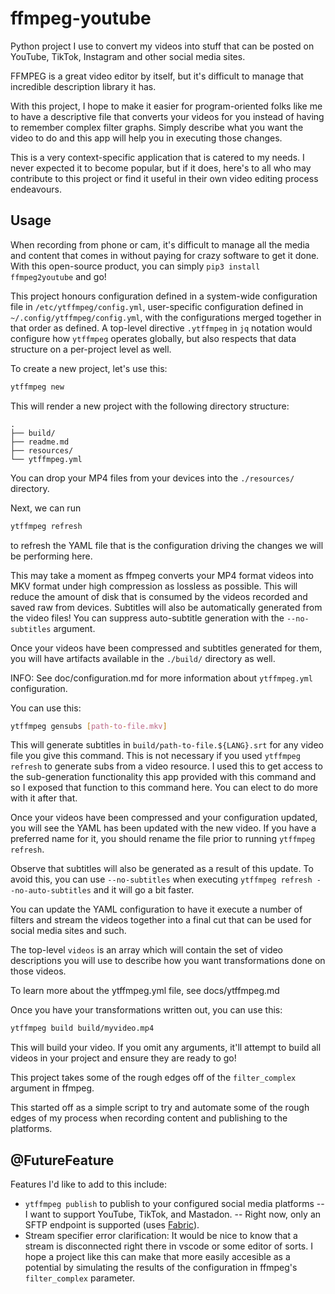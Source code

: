 # ffmpeg-youtube

Python project I use to convert my videos into stuff that can be posted on YouTube, TikTok,
Instagram and other social media sites.

FFMPEG is a great video editor by itself, but it's difficult to manage that incredible description
library it has.

With this project, I hope to make it easier for program-oriented folks like me to have a
descriptive file that converts your videos for you instead of having to remember complex filter
graphs. Simply describe what you want the video to do and this app will help you in executing those
changes.

This is a very context-specific application that is catered to my needs. I never expected it to
become popular, but if it does, here's to all who may contribute to this project or find it useful
in their own video editing process endeavours.

## Usage

When recording from phone or cam, it's difficult to manage all the media and content that comes in
without paying for crazy software to get it done. With this open-source product, you can simply
`pip3 install ffmpeg2youtube` and go!

This project honours configuration defined in a system-wide configuration file in `/etc/ytffmpeg/config.yml`,
user-specific configuration defined in `~/.config/ytffmpeg/config.yml`, with the configurations merged
together in that order as defined. A top-level directive `.ytffmpeg` in `jq` notation would configure
how `ytffmpeg` operates globally, but also respects that data structure on a per-project level as well.

To create a new project, let's use this:

```bash
ytffmpeg new
```

This will render a new project with the following directory structure:

```none
.
├── build/
├── readme.md
├── resources/
└── ytffmpeg.yml
```

You can drop your MP4 files from your devices into the `./resources/` directory.

Next, we can run

```bash
ytffmpeg refresh
```

to refresh the YAML file that is the configuration driving the
changes we will be performing here.

This may take a moment as ffmpeg converts your MP4 format videos into MKV format under high
compression as lossless as possible. This will reduce the amount of disk that is consumed by the
videos recorded and saved raw from devices. Subtitles will also be automatically generated from
the video files! You can suppress auto-subtitle generation with the `--no-subtitles` argument.

Once your videos have been compressed and subtitles generated for them, you will have artifacts
available in the `./build/` directory as well.

INFO: See doc/configuration.md for more information about `ytffmpeg.yml` configuration.

You can use this:

```bash
ytffmpeg gensubs [path-to-file.mkv]
```

This will generate subtitles in `build/path-to-file.${LANG}.srt` for any video file you give this command.
This is not necessary if you used `ytffmpeg refresh` to generate subs from a video resource. I used this
to get access to the sub-generation functionality this app provided with this command and so I exposed
that function to this command here. You can elect to do more with it after that.

Once your videos have been compressed and your configuration updated, you will see the YAML
has been updated with the new video. If you have a preferred name for it, you should rename
the file prior to running `ytffmpeg refresh`.

Observe that subtitles will also be generated as a result of this update. To avoid this, you can
use `--no-subtitles` when executing `ytffmpeg refresh --no-auto-subtitles` and it will go a bit faster.

You can update the YAML configuration to have it execute a number of filters and stream the videos
together into a final cut that can be used for social media sites and such.

The top-level `videos` is an array which will contain the set of video descriptions you will use
to describe how you want transformations done on those videos.

To learn more about the ytffmpeg.yml file, see docs/ytffmpeg.md

Once you have your transformations written out, you can use this:

```bash
ytffmpeg build build/myvideo.mp4
```

This will build your video. If you omit any arguments, it'll attempt to build all videos in your
project and ensure they are ready to go!

This project takes some of the rough edges off of the `filter_complex` argument in ffmpeg.

This started off as a simple script to try and automate some of the rough edges of my process
when recording content and publishing to the platforms.

## @FutureFeature

Features I'd like to add to this include:

- `ytffmpeg publish` to publish to your configured social media platforms
-- I want to support YouTube, TikTok, and Mastadon.
-- Right now, only an SFTP endpoint is supported (uses [Fabric](https://www.fabfile.org/)).
- Stream specifier error clarification: It would be nice to know that a stream is disconnected
  right there in vscode or some editor of sorts. I hope a project like this can make that more
  easily accesible as a potential by simulating the results of the configuration in ffmpeg's
  `filter_complex` parameter.
